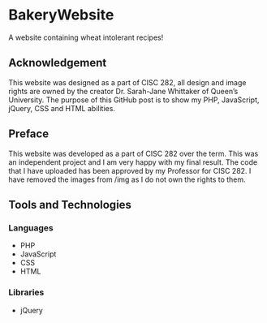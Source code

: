 # BakeryWebsite
A website containing wheat intolerant recipes!

## Acknowledgement
This website was designed as a part of CISC 282, all design and image rights are owned by the creator Dr. Sarah-Jane Whittaker of Queen’s University. The purpose of this GitHub post is to show my PHP, JavaScript, jQuery, CSS and HTML abilities.

## Preface 
This website was developed as a part of CISC 282 over the term. This was an independent project and I am very happy with my final result. The code that I have uploaded has been approved by my Professor for CISC 282. I have removed the images from /img as I do not own the rights to them.

## Tools and Technologies 
### Languages 
- PHP
- JavaScript
- CSS
- HTML
### Libraries
- jQuery
